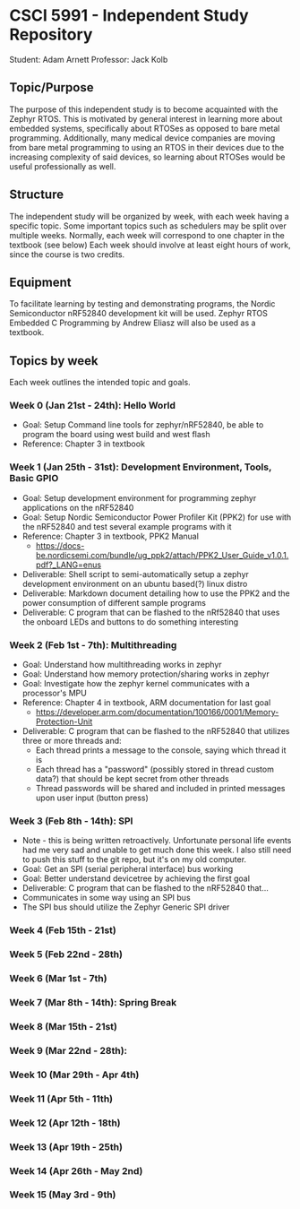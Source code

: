 # CSCI 5991 - Independent Study Repository
Student: Adam Arnett
Professor: Jack Kolb

## Topic/Purpose
The purpose of this independent study is to become acquainted with the Zephyr RTOS. This is motivated by general interest in learning more about embedded systems, specifically about RTOSes as opposed to bare metal programming. Additionally, many medical device companies are moving from bare metal programming to using an RTOS in their devices due to the increasing complexity of said devices, so learning about RTOSes would be useful professionally as well.

## Structure
The independent study will be organized by week, with each week having a specific topic. Some important topics such as schedulers may be split over multiple weeks. Normally, each week will correspond to one chapter in the textbook (see below) Each week should involve at least eight hours of work, since the course is two credits.

## Equipment
To facilitate learning by testing and demonstrating programs, the Nordic Semiconductor nRF52840 development kit will be used. Zephyr RTOS Embedded C Programming by Andrew Eliasz will also be used as a textbook.

## Topics by week
Each week outlines the intended topic and goals.

### Week 0 (Jan 21st - 24th): Hello World
 - Goal: Setup Command line tools for zephyr/nRF52840, be able to program the board using west build and west flash
 - Reference: Chapter 3 in textbook

### Week 1 (Jan 25th - 31st): Development Environment, Tools, Basic GPIO
 - Goal: Setup development environment for programming zephyr applications on the nRF52840
 - Goal: Setup Nordic Semiconductor Power Profiler Kit (PPK2) for use with the nRF52840 and test several example programs with it
 - Reference: Chapter 3 in textbook, PPK2 Manual
   - https://docs-be.nordicsemi.com/bundle/ug_ppk2/attach/PPK2_User_Guide_v1.0.1.pdf?_LANG=enus
 - Deliverable: Shell script to semi-automatically setup a zephyr development environment on an ubuntu based(?) linux distro
 - Deliverable: Markdown document detailing how to use the PPK2 and the power consumption of different sample programs
 - Deliverable: C program that can be flashed to the nRf52840 that uses the onboard LEDs and buttons to do something interesting

### Week 2 (Feb 1st - 7th): Multithreading
 - Goal: Understand how multithreading works in zephyr
 - Goal: Understand how memory protection/sharing works in zephyr
 - Goal: Investigate how the zephyr kernel communicates with a processor's MPU
 - Reference: Chapter 4 in textbook, ARM documentation for last goal
   - https://developer.arm.com/documentation/100166/0001/Memory-Protection-Unit
 - Deliverable: C program that can be flashed to the nRF52840 that utilizes three or more threads and:
   - Each thread prints a message to the console, saying which thread it is
   - Each thread has a "password" (possibly stored in thread custom data?) that should be kept secret from other threads
   - Thread passwords will be shared and included in printed messages upon user input (button press)

### Week 3 (Feb 8th - 14th): SPI
  - Note - this is being written retroactively. Unfortunate personal life events had me very sad and unable to get much done this week. I also still need to push this stuff to the git repo, but it's on my old computer.
  - Goal: Get an SPI (serial peripheral interface) bus working
  - Goal: Better understand devicetree by achieving the first goal
  - Deliverable: C program that can be flashed to the nRF52840 that...
   - Communicates in some way using an SPI bus
   - The SPI bus should utilize the Zephyr Generic SPI driver

### Week 4 (Feb 15th - 21st)

### Week 5 (Feb 22nd - 28th)

### Week 6 (Mar 1st - 7th)

### Week 7 (Mar 8th - 14th): Spring Break

### Week 8 (Mar 15th - 21st)

### Week 9 (Mar 22nd - 28th):

### Week 10 (Mar 29th - Apr 4th)

### Week 11 (Apr 5th - 11th)

### Week 12 (Apr 12th - 18th)

### Week 13 (Apr 19th - 25th)

### Week 14 (Apr 26th - May 2nd)

### Week 15 (May 3rd - 9th)

